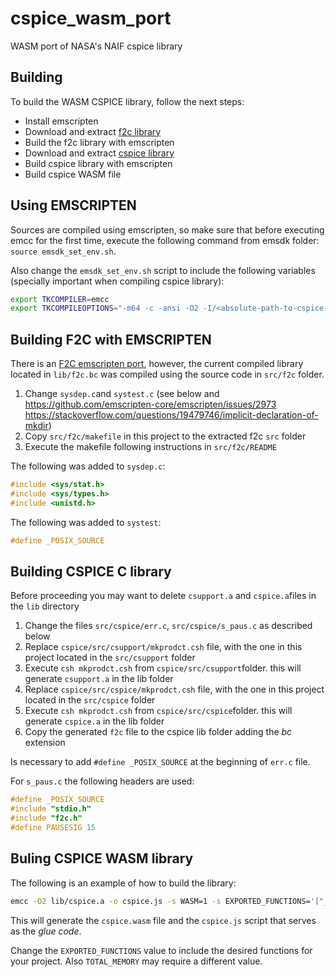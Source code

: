 # cspice_wasm_port
WASM port of NASA's NAIF cspice library

## Building

To build the WASM CSPICE library, follow the next steps:

* Install emscripten
* Download and extract [f2c library](https://www.netlib.org/f2c/)
* Build the f2c library with emscripten
* Download and extract [cspice library](https://naif.jpl.nasa.gov/naif/toolkit_C.html)
* Build cspice library with emscripten
* Build cspice WASM file

## Using EMSCRIPTEN

Sources are compiled using emscripten, so make sure that before executing emcc for the first time, execute the following command from emsdk folder: `source emsdk_set_env.sh`.

Also change the `emsdk_set_env.sh` script to include the following variables (specially important when compiling cspice library):

```bash
export TKCOMPILER=emcc
export TKCOMPILEOPTIONS="-m64 -c -ansi -O2 -I/<absolute-path-to-cspice-library>/cspice/include"
```

## Building F2C with EMSCRIPTEN

There is an [F2C emscripten port](https://github.com/josephwinston/emscripten-f2c), however, the current compiled
library located in `lib/f2c.bc` was compiled using the source code in
`src/f2c` folder.

1. Change `sysdep.c`and `systest.c` (see below and https://github.com/emscripten-core/emscripten/issues/2973 https://stackoverflow.com/questions/19479746/implicit-declaration-of-mkdir)
2. Copy `src/f2c/makefile` in this project to the extracted f2c `src` folder
3. Execute the makefile following instructions in `src/f2c/README`

The following was added to `sysdep.c`:

```c
#include <sys/stat.h>
#include <sys/types.h>
#include <unistd.h>
```

The following was added to `systest`:

```c
#define _POSIX_SOURCE
```

## Building CSPICE C library

Before proceeding you may want to delete `csupport.a` and `cspice.a`files in the `lib` directory

1. Change the files `src/cspice/err.c`, `src/cspice/s_paus.c` as described below
2. Replace `cspice/src/csupport/mkprodct.csh` file, with the one in this project
located in the `src/csupport` folder
3. Execute `csh mkprodct.csh` from `cspice/src/csupport`folder. this will generate `csupport.a` in the lib folder
4. Replace `cspice/src/cspice/mkprodct.csh` file, with the one in this project
located in the `src/cspice` folder
3. Execute `csh mkprodct.csh` from `cspice/src/cspice`folder. this will generate `cspice.a` in the lib folder
4. Copy the generated `f2c` file to the cspice lib folder adding the _bc_ extension

Is necessary to add `#define _POSIX_SOURCE` at the beginning of `err.c` file.

For `s_paus.c` the following headers are used:

```c
#define _POSIX_SOURCE
#include "stdio.h"
#include "f2c.h"
#define PAUSESIG 15
```

## Buling CSPICE WASM library

The following is an example of how to build the library:

```sh
emcc -O2 lib/cspice.a -o cspice.js -s WASM=1 -s EXPORTED_FUNCTIONS='["_furnsh_c", "_str2et_c", "_spkezr_c"]' -s EXTRA_EXPORTED_RUNTIME_METHODS='["cwrap", "getValue", "setValue"]' -s TOTAL_MEMORY=512MB --preload-file data
```

This will generate the `cspice.wasm` file and the `cspice.js` script that serves as the _glue code_.

Change the `EXPORTED_FUNCTIONS` value to include the desired functions for
your project. Also `TOTAL_MEMORY` may require a different value.
